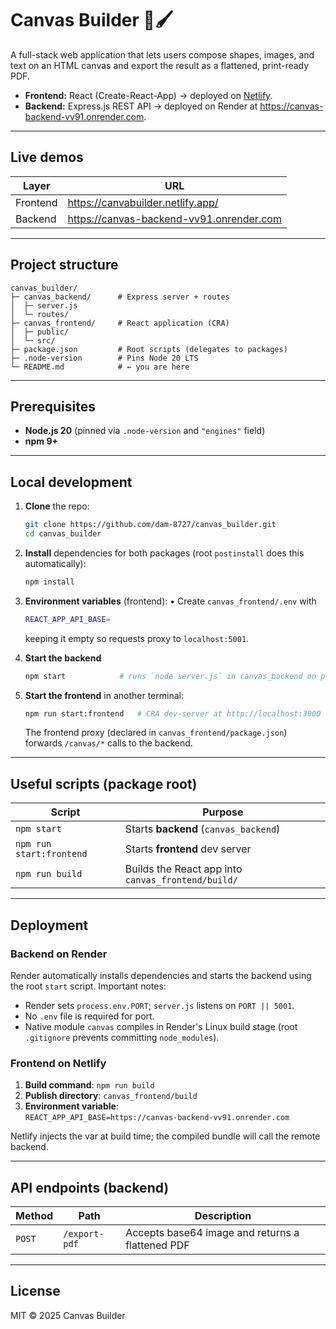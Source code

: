 # Canvas Builder 🎨🖌️

A full-stack web application that lets users compose shapes, images, and text on an HTML canvas and export the result as a flattened, print-ready PDF.

* **Frontend:** React (Create-React-App) → deployed on [Netlify](https://canvabuilder.netlify.app/).
* **Backend:** Express.js REST API → deployed on Render at <https://canvas-backend-vv91.onrender.com>.

---

## Live demos

| Layer | URL |
|-------|-----|
| Frontend | <https://canvabuilder.netlify.app/> |
| Backend  | <https://canvas-backend-vv91.onrender.com> |

---

## Project structure

```
canvas_builder/
├─ canvas_backend/      # Express server + routes
│  ├─ server.js
│  └─ routes/
├─ canvas_frontend/     # React application (CRA)
│  ├─ public/
│  └─ src/
├─ package.json         # Root scripts (delegates to packages)
├─ .node-version        # Pins Node 20 LTS
└─ README.md            # ← you are here
```

---

## Prerequisites

* **Node.js 20** (pinned via `.node-version` and `"engines"` field)
* **npm 9+**

---

## Local development

1. **Clone** the repo:
   ```bash
   git clone https://github.com/dam-8727/canvas_builder.git
   cd canvas_builder
   ```

2. **Install** dependencies for both packages (root `postinstall` does this automatically):
   ```bash
   npm install
   ```

3. **Environment variables** (frontend):
   • Create `canvas_frontend/.env` with
   ```bash
   REACT_APP_API_BASE=
   ```
   keeping it empty so requests proxy to `localhost:5001`.

4. **Start the backend**
   ```bash
   npm start            # runs `node server.js` in canvas_backend on port 5001
   ```

5. **Start the frontend** in another terminal:
   ```bash
   npm run start:frontend   # CRA dev-server at http://localhost:3000
   ```

   The frontend proxy (declared in `canvas_frontend/package.json`) forwards `/canvas/*` calls to the backend.

---

## Useful scripts (package root)

| Script | Purpose |
|--------|---------|
| `npm start` | Starts **backend** (`canvas_backend`)
| `npm run start:frontend` | Starts **frontend** dev server
| `npm run build` | Builds the React app into `canvas_frontend/build/`

---

## Deployment

### Backend on Render

Render automatically installs dependencies and starts the backend using the root `start` script. Important notes:

* Render sets `process.env.PORT`; `server.js` listens on `PORT || 5001`.
* No `.env` file is required for port.
* Native module `canvas` compiles in Render's Linux build stage (root `.gitignore` prevents committing `node_modules`).

### Frontend on Netlify

1. **Build command**: `npm run build`  
2. **Publish directory**: `canvas_frontend/build`  
3. **Environment variable**:  
   `REACT_APP_API_BASE=https://canvas-backend-vv91.onrender.com`

Netlify injects the var at build time; the compiled bundle will call the remote backend.

---

## API endpoints (backend)

| Method | Path | Description |
|--------|------|-------------|
| `POST` | `/export-pdf` | Accepts base64 image and returns a flattened PDF |


---

## License

MIT © 2025 Canvas Builder
